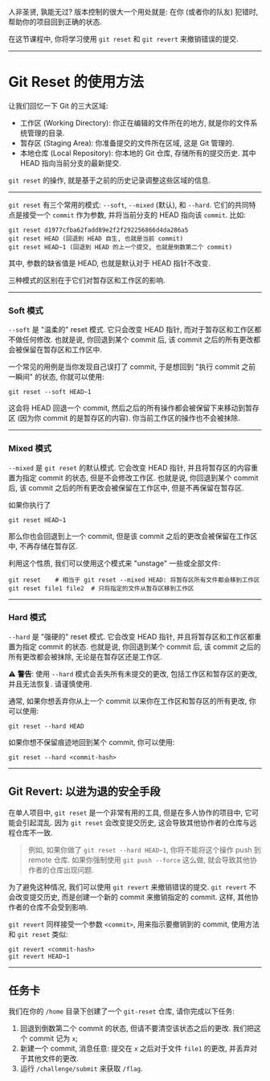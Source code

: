 人非圣贤, 孰能无过? 版本控制的很大一个用处就是: 在你 (或者你的队友) 犯错时, 帮助你的项目回到正确的状态.

在这节课程中, 你将学习使用 `git reset` 和 `git revert` 来撤销错误的提交.

---

# Git Reset 的使用方法

让我们回忆一下 Git 的三大区域:

- 工作区 (Working Directory): 你正在编辑的文件所在的地方, 就是你的文件系统管理的目录.
- 暂存区 (Staging Area): 你准备提交的文件所在区域, 这是 Git 管理的.
- 本地仓库 (Local Repository): 你本地的 Git 仓库, 存储所有的提交历史. 其中 HEAD 指向当前分支的最新提交.

`git reset` 的操作, 就是基于之前的历史记录调整这些区域的信息.

---

`git reset` 有三个常用的模式: `--soft`, `--mixed` (默认), 和 `--hard`. 它们的共同特点是接受一个 `commit` 作为参数, 并将当前分支的 HEAD 指向该 `commit`. 比如:

```
git reset d1977cfba62fadd89e2f2f292256866d4da286a5
git reset HEAD (回退到 HEAD 自生, 也就是当前 commit)
git reset HEAD~1 (回退到 HEAD 的上一个提交, 也就是倒数第二个 commit)
```

其中, 参数的缺省值是 HEAD, 也就是默认对于 HEAD 指针不改变.

三种模式的区别在于它们对暂存区和工作区的影响.

---

### Soft 模式

`--soft` 是 "温柔的" reset 模式. 它只会改变 HEAD 指针, 而对于暂存区和工作区都不做任何修改. 也就是说, 你回退到某个 commit 后, 该 commit 之后的所有更改都会被保留在暂存区和工作区中.

一个常见的用例是当你发现自己误打了 commit, 于是想回到 "执行 commit 之前一瞬间" 的状态, 你就可以使用:

```
git reset --soft HEAD~1
```

这会将 HEAD 回退一个 commit, 然后之后的所有操作都会被保留下来移动到暂存区 (因为你 commit 的是暂存区的内容). 你当前工作区的操作也不会被抹除.

---

### Mixed 模式

`--mixed` 是 `git reset` 的默认模式. 它会改变 HEAD 指针, 并且将暂存区的内容重置为指定 commit 的状态, 但是不会修改工作区. 也就是说, 你回退到某个 commit 后, 该 commit 之后的所有更改会被保留在工作区中, 但是不再保留在暂存区.

如果你执行了

```
git reset HEAD~1
```

那么你也会回退到上一个 commit, 但是该 commit 之后的更改会被保留在工作区中, 不再存储在暂存区.

利用这个性质, 我们可以使用这个模式来 "unstage" 一些或全部文件:

```
git reset    # 相当于 git reset --mixed HEAD: 将暂存区所有文件都会移到工作区
git reset file1 file2  # 只将指定的文件从暂存区移到工作区
```

---

### Hard 模式

`--hard` 是 "强硬的" reset 模式. 它会改变 HEAD 指针, 并且将暂存区和工作区都重置为指定 commit 的状态. 也就是说, 你回退到某个 commit 后, 该 commit 之后的所有更改都会被抹除, 无论是在暂存区还是工作区.

⚠️ **警告**: 使用 `--hard` 模式会丢失所有未提交的更改, 包括工作区和暂存区的更改, 并且无法恢复. 请谨慎使用.

通常, 如果你想丢弃你从上一个 commit 以来你在工作区和暂存区的所有更改, 你可以使用:

```
git reset --hard HEAD
```

如果你想不保留痕迹地回到某个 commit, 你可以使用:

```
git reset --hard <commit-hash>
```

---

## Git Revert: 以进为退的安全手段

在单人项目中, `git reset` 是一个非常有用的工具, 但是在多人协作的项目中, 它可能会引起混乱. 因为 `git reset` 会改变提交历史, 这会导致其他协作者的仓库与远程仓库不一致.

> 例如, 如果你做了 `git reset --hard HEAD~1`, 你将不能将这个操作 push 到 remote 仓库. 如果你强制使用 `git push --force` 这么做, 就会导致其他协作者的仓库出现问题.

为了避免这种情况, 我们可以使用 `git revert` 来撤销错误的提交. `git revert` 不会改变提交历史, 而是创建一个新的 commit 来撤销指定的 commit. 这样, 其他协作者的仓库不会受到影响.

`git revert` 同样接受一个参数 `<commit>`, 用来指示要撤销到的 commit, 使用方法和 `git reset` 类似:

```
git revert <commit-hash>
git revert HEAD~1
```

---

## 任务卡

我们在你的 `/home` 目录下创建了一个 `git-reset` 仓库, 请你完成以下任务:

1. 回退到倒数第二个 commit 的状态, 但请不要清空该状态之后的更改. 我们把这个 commit 记为 `x`;
2. 新建一个 commit, 消息任意: 提交在 `x` 之后对于文件 `file1` 的更改, 并丢弃对于其他文件的更改.
3. 运行 `/challenge/submit` 来获取 `/flag`.
